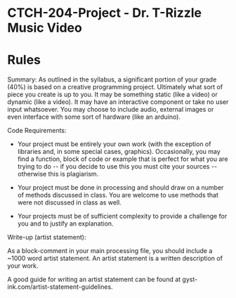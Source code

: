 # CTCH-204-Project - Dr. T-Rizzle Music Video

# Rules
Summary:
As outlined in the syllabus, a significant portion of your grade (40%) is based on a creative programming project. Ultimately what sort of piece you create is up to 
you. It may be something static (like a video) or dynamic (like a video). It may have an interactive component or take no user input whatsoever. You may choose to include audio, external images or even interface with some sort of hardware (like an arduino).

Code Requirements:

 - Your project must be entirely your own work (with the exception of libraries and, in some special cases, graphics). Occasionally, you may find a function, block of code or example that is perfect for what you are trying to do -- if you decide to use this you must cite your sources -- otherwise this is plagiarism. 

- Your project must be done in processing and should draw on a number of methods discussed in class. You are welcome to use methods that were not discussed in class as well. 

- Your projects must be of sufficient complexity to provide a challenge for you and to justify an explanation. 

Write-up (artist statement):

As a block-comment in your main processing file, you should include a ~1000 word artist statement. An artist statement is a written description of your work. 

A good guide for writing an artist statement can be found at gyst-ink.com/artist-statement-guidelines. 
